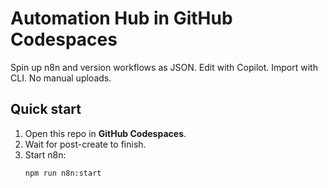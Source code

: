 # Automation Hub in GitHub Codespaces

Spin up n8n and version workflows as JSON. Edit with Copilot. Import with CLI. No manual uploads.

## Quick start
1. Open this repo in **GitHub Codespaces**.
2. Wait for post-create to finish.
3. Start n8n:
   ```bash
   npm run n8n:start
